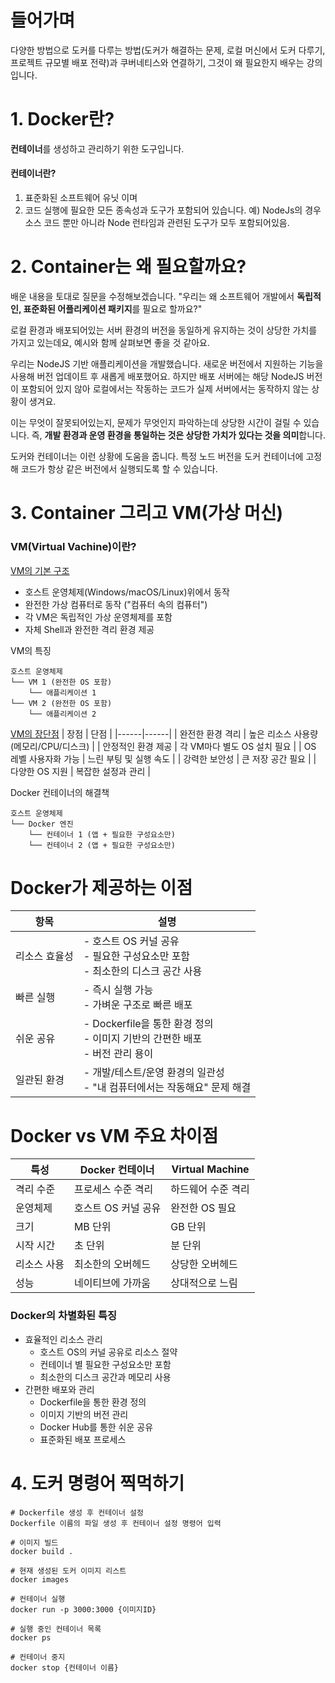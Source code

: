 # 들어가며

다양한 방법으로 도커를 다루는 방법(도커가 해결하는 문제, 로컬 머신에서 도커 다루기, 프로젝트 규모별 배포 전략)과 쿠버네티스와 연결하기, 그것이 왜 필요한지 배우는 강의입니다.


# 1. Docker란?

**컨테이너**를 생성하고 관리하기 위한 도구입니다.

#### 컨테이너란?

1. 표준화된 소프트웨어 유닛 이며
2. 코드 실행에 필요한 모든 종속성과 도구가 포함되어 있습니다. 예) NodeJs의 경우 소스 코드 뿐만 아니라 Node 런타임과 관련된 도구가 모두 포함되어있음.


# 2. Container는 왜 필요할까요?

배운 내용을 토대로 질문을 수정해보겠습니다.
"우리는 왜 소프트웨어 개발에서 **독립적인, 표준화된 어플리케이션 패키지**를 필요로 할까요?"

로컬 환경과 배포되어있는 서버 환경의 버전을 동일하게 유지하는 것이 상당한 가치를 가지고 있는데요, 예시와 함께 살펴보면 좋을 것 같아요.

우리는 NodeJS 기반 애플리케이션을 개발했습니다. 새로운 버전에서 지원하는 기능을 사용해 버전 업데이트 후 새롭게 배포했어요. 하지만 배포 서버에는 해당 NodeJS 버전이 포함되어 있지 않아 로컬에서는 작동하는 코드가 실제 서버에서는 동작하지 않는 상황이 생겨요.

이는 무엇이 잘못되어있는지, 문제가 무엇인지 파악하는데 상당한 시간이 걸릴 수 있습니다.
즉, **개발 환경과 운영 환경을 통일하는 것은 상당한 가치가 있다는 것을 의미**합니다.

도커와 컨테이너는 이런 상황에 도움을 줍니다.
특정 노드 버전을 도커 컨테이너에 고정해 코드가 항상 같은 버전에서 실행되도록 할 수 있습니다.

# 3. Container 그리고 VM(가상 머신)

### VM(Virtual Vachine)이란?

<U>VM의 기본 구조</U>
- 호스트 운영체제(Windows/macOS/Linux)위에서 동작
- 완전한 가상 컴퓨터로 동작 ("컴퓨터 속의 컴퓨터")
- 각 VM은 독립적인 가상 운영체제를 포함
- 자체 Shell과 완전한 격리 환경 제공

VM의 특징
```
호스트 운영체제
└── VM 1 (완전한 OS 포함)
    └── 애플리케이션 1
└── VM 2 (완전한 OS 포함)
    └── 애플리케이션 2
```

<U>VM의 장단점</U>
| 장점 | 단점 |
|------|------|
| 완전한 환경 격리 | 높은 리소스 사용량 (메모리/CPU/디스크) |
| 안정적인 환경 제공 | 각 VM마다 별도 OS 설치 필요 |
| OS 레벨 사용자화 가능 | 느린 부팅 및 실행 속도 |
| 강력한 보안성 | 큰 저장 공간 필요 |
| 다양한 OS 지원 | 복잡한 설정과 관리 |

Docker 컨테이너의 해결책
```
호스트 운영체제
└── Docker 엔진
    └── 컨테이너 1 (앱 + 필요한 구성요소만)
    └── 컨테이너 2 (앱 + 필요한 구성요소만)
```
 
# Docker가 제공하는 이점
| 항목 | 설명 |
|------|------|
| 리소스 효율성 | - 호스트 OS 커널 공유 <br> - 필요한 구성요소만 포함 <br> - 최소한의 디스크 공간 사용 |
| 빠른 실행 | - 즉시 실행 가능 <br> - 가벼운 구조로 빠른 배포 |
| 쉬운 공유 | - Dockerfile을 통한 환경 정의 <br> - 이미지 기반의 간편한 배포 <br> - 버전 관리 용이 |
| 일관된 환경 | - 개발/테스트/운영 환경의 일관성 <br> - "내 컴퓨터에서는 작동해요" 문제 해결 |

# Docker vs VM 주요 차이점
| 특성 | Docker 컨테이너 | Virtual Machine |
|------|----------------|----------------|
| 격리 수준 | 프로세스 수준 격리 | 하드웨어 수준 격리 |
| 운영체제 | 호스트 OS 커널 공유 | 완전한 OS 필요 |
| 크기 | MB 단위 | GB 단위 |
| 시작 시간 | 초 단위 | 분 단위 |
| 리소스 사용 | 최소한의 오버헤드 | 상당한 오버헤드 |
| 성능 | 네이티브에 가까움 | 상대적으로 느림 |

### Docker의 차별화된 특징
- 효율적인 리소스 관리
    - 호스트 OS의 커널 공유로 리소스 절약
    - 컨테이너 별 필요한 구성요소만 포함
    - 최소한의 디스크 공간과 메모리 사용
- 간편한 배포와 관리
    - Dockerfile을 통한 환경 정의
    - 이미지 기반의 버전 관리
    - Docker Hub를 통한 쉬운 공유
    - 표준화된 배포 프로세스
 
# 4. 도커 명령어 찍먹하기
```
# Dockerfile 생성 후 컨테이너 설정 
Dockerfile 이름의 파일 생성 후 컨테이너 설정 명령어 입력 

# 이미지 빌드 
docker build . 

# 현재 생성된 도커 이미지 리스트
docker images

# 컨테이너 실행
docker run -p 3000:3000 {이미지ID} 

# 실행 중인 컨테이너 목록 
docker ps 

# 컨테이너 중지 
docker stop {컨테이너 이름}
```

